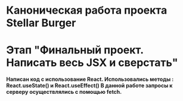 # Каноническая работа проекта Stellar Burger 
# Этап "Финальный проект. Написать весь JSX и сверстать"

  **Написан код с использование React. Использовались методы : React.useState() и React.useEffect()
  В данной работе запросы к серверу осуществлялись с помощью fetch.**
  
